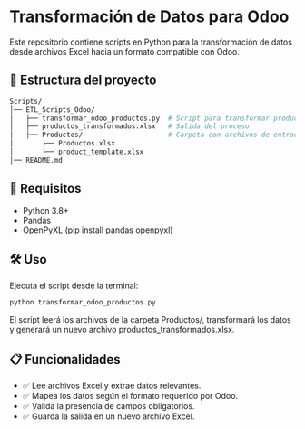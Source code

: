 # Transformación de Datos para Odoo

Este repositorio contiene scripts en Python para la transformación de datos desde archivos Excel hacia un formato compatible con Odoo.

## 📂 Estructura del proyecto

```bash
Scripts/
│── ETL_Scripts_Odoo/
│   ├── transformar_odoo_productos.py  # Script para transformar productos
│   ├── productos_transformados.xlsx   # Salida del proceso
│   ├── Productos/                     # Carpeta con archivos de entrada
│       ├── Productos.xlsx
│       ├── product_template.xlsx
│── README.md
```

## 🚀 Requisitos
- Python 3.8+
- Pandas
- OpenPyXL (pip install pandas openpyxl)

## 🛠️ Uso

Ejecuta el script desde la terminal:

```bash
python transformar_odoo_productos.py
```

El script leerá los archivos de la carpeta Productos/, transformará los datos y generará un nuevo archivo productos_transformados.xlsx.

## 📋 Funcionalidades
- ✅ Lee archivos Excel y extrae datos relevantes.
- ✅ Mapea los datos según el formato requerido por Odoo.
- ✅ Valida la presencia de campos obligatorios.
- ✅ Guarda la salida en un nuevo archivo Excel.
